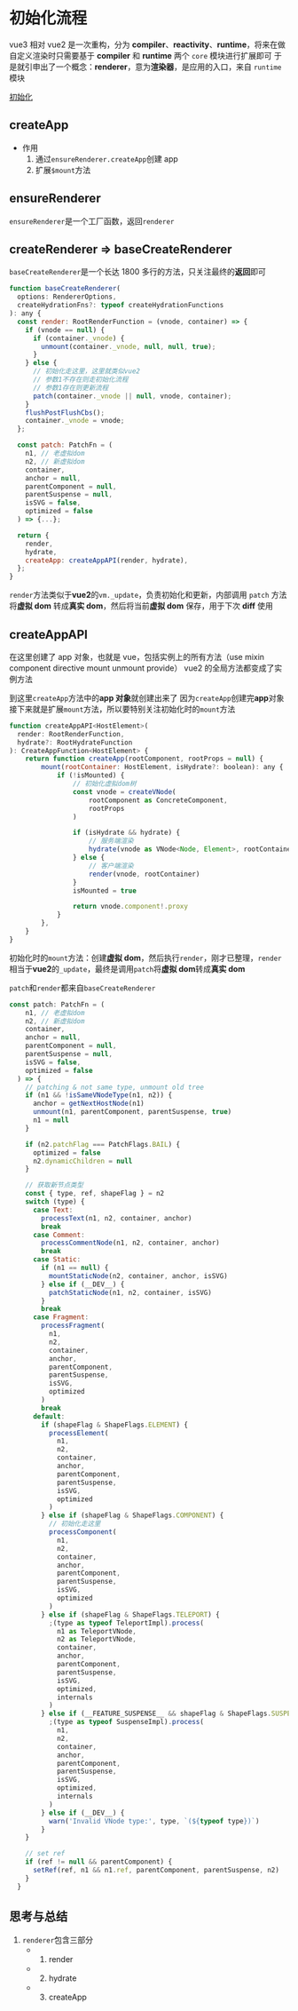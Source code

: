 # 初始化流程

vue3 相对 vue2 是一次重构，分为 **compiler**、**reactivity**、**runtime**，将来在做自定义渲染时只需要基于 **compiler** 和 **runtime** 两个 `core` 模块进行扩展即可
于是就引申出了一个概念：**renderer**，意为**渲染器**，是应用的入口，来自 `runtime` 模块

[初始化](http://shymean.com/article/Vue3%E6%BA%90%E7%A0%81%E8%A7%A3%E6%9E%90%E2%80%94%E2%80%94%E6%95%B4%E4%BD%93%E6%B5%81%E7%A8%8B%E5%92%8C%E7%BB%84%E5%90%88%E5%BC%8FAPI)

## createApp

- 作用
  1. 通过`ensureRenderer.createApp`创建 app
  2. 扩展`$mount`方法

## ensureRenderer

`ensureRenderer`是一个工厂函数，返回`renderer`

## createRenderer => baseCreateRenderer

`baseCreateRenderer`是一个长达 1800 多行的方法，只关注最终的**返回**即可

```javascript
function baseCreateRenderer(
  options: RendererOptions,
  createHydrationFns?: typeof createHydrationFunctions
): any {
  const render: RootRenderFunction = (vnode, container) => {
    if (vnode == null) {
      if (container._vnode) {
        unmount(container._vnode, null, null, true);
      }
    } else {
      // 初始化走这里，这里就类似vue2
      // 参数1不存在则走初始化流程
      // 参数1存在则更新流程
      patch(container._vnode || null, vnode, container);
    }
    flushPostFlushCbs();
    container._vnode = vnode;
  };

  const patch: PatchFn = (
    n1, // 老虚拟dom
    n2, // 新虚拟dom
    container,
    anchor = null,
    parentComponent = null,
    parentSuspense = null,
    isSVG = false,
    optimized = false
  ) => {...};

  return {
    render,
    hydrate,
    createApp: createAppAPI(render, hydrate),
  };
}
```

`render`方法类似于**vue2**的`vm._update`，负责初始化和更新，内部调用 `patch` 方法将**虚拟 dom** 转成**真实 dom**，然后将当前**虚拟 dom** 保存，用于下次 **diff** 使用

## createAppAPI

在这里创建了 app 对象，也就是 vue，包括实例上的所有方法（use mixin component directive mount unmount provide）
vue2 的全局方法都变成了实例方法

到这里`createApp`方法中的**app 对象**就创建出来了
因为`createApp`创建完**app**对象接下来就是扩展`mount`方法，所以要特别关注初始化时的`mount`方法

```javascript
function createAppAPI<HostElement>(
  render: RootRenderFunction,
  hydrate?: RootHydrateFunction
): CreateAppFunction<HostElement> {
    return function createApp(rootComponent, rootProps = null) {
        mount(rootContainer: HostElement, isHydrate?: boolean): any {
            if (!isMounted) {
                // 初始化虚拟dom树
                const vnode = createVNode(
                    rootComponent as ConcreteComponent,
                    rootProps
                )

                if (isHydrate && hydrate) {
                    // 服务端渲染
                    hydrate(vnode as VNode<Node, Element>, rootContainer as any)
                } else {
                    // 客户端渲染
                    render(vnode, rootContainer)
                }
                isMounted = true

                return vnode.component!.proxy
            }
        },
    }
}
```

初始化时的`mount`方法：创建**虚拟 dom**，然后执行`render`，刚才已整理，`render`相当于**vue2**的`_update`，最终是调用`patch`将**虚拟 dom**转成**真实 dom**

`patch`和`render`都来自`baseCreateRenderer`

```javascript
const patch: PatchFn = (
    n1, // 老虚拟dom
    n2, // 新虚拟dom
    container,
    anchor = null,
    parentComponent = null,
    parentSuspense = null,
    isSVG = false,
    optimized = false
  ) => {
    // patching & not same type, unmount old tree
    if (n1 && !isSameVNodeType(n1, n2)) {
      anchor = getNextHostNode(n1)
      unmount(n1, parentComponent, parentSuspense, true)
      n1 = null
    }

    if (n2.patchFlag === PatchFlags.BAIL) {
      optimized = false
      n2.dynamicChildren = null
    }

    // 获取新节点类型
    const { type, ref, shapeFlag } = n2
    switch (type) {
      case Text:
        processText(n1, n2, container, anchor)
        break
      case Comment:
        processCommentNode(n1, n2, container, anchor)
        break
      case Static:
        if (n1 == null) {
          mountStaticNode(n2, container, anchor, isSVG)
        } else if (__DEV__) {
          patchStaticNode(n1, n2, container, isSVG)
        }
        break
      case Fragment:
        processFragment(
          n1,
          n2,
          container,
          anchor,
          parentComponent,
          parentSuspense,
          isSVG,
          optimized
        )
        break
      default:
        if (shapeFlag & ShapeFlags.ELEMENT) {
          processElement(
            n1,
            n2,
            container,
            anchor,
            parentComponent,
            parentSuspense,
            isSVG,
            optimized
          )
        } else if (shapeFlag & ShapeFlags.COMPONENT) {
          // 初始化走这里
          processComponent(
            n1,
            n2,
            container,
            anchor,
            parentComponent,
            parentSuspense,
            isSVG,
            optimized
          )
        } else if (shapeFlag & ShapeFlags.TELEPORT) {
          ;(type as typeof TeleportImpl).process(
            n1 as TeleportVNode,
            n2 as TeleportVNode,
            container,
            anchor,
            parentComponent,
            parentSuspense,
            isSVG,
            optimized,
            internals
          )
        } else if (__FEATURE_SUSPENSE__ && shapeFlag & ShapeFlags.SUSPENSE) {
          ;(type as typeof SuspenseImpl).process(
            n1,
            n2,
            container,
            anchor,
            parentComponent,
            parentSuspense,
            isSVG,
            optimized,
            internals
          )
        } else if (__DEV__) {
          warn('Invalid VNode type:', type, `(${typeof type})`)
        }
    }

    // set ref
    if (ref != null && parentComponent) {
      setRef(ref, n1 && n1.ref, parentComponent, parentSuspense, n2)
    }
  }
```

## 思考与总结

1. `renderer`包含三部分
   - 1. render
   - 2. hydrate
   - 3. createApp
